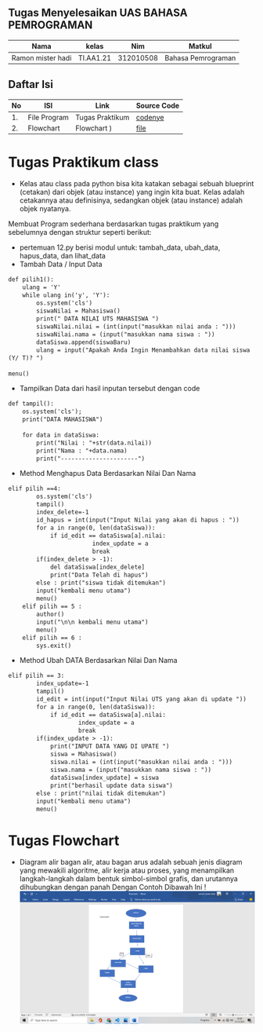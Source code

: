 ## Tugas Menyelesaikan UAS BAHASA PEMROGRAMAN
| Nama | kelas | Nim | Matkul |
| -- | --- | ---- | ----------- |
| Ramon mister hadi | TI.AA1.21 | 312010508 | Bahasa Pemrograman |
## Daftar Isi
| No | ISI | Link | Source Code |
| -- | --- | ---- | ----------- |
| 1. | File Program | Tugas Praktikum | [codenye](https://github.com/Tangker17/pertemuan-12/blob/main/Program_Nilai.py) |
| 2. | Flowchart | Flowchart ) | [file](https://github.com/Tangker17/pertemuan-12/blob/main/flowchart.png) |  

# Tugas Praktikum class
- Kelas atau class pada python bisa kita katakan sebagai sebuah blueprint (cetakan) dari objek (atau instance) yang ingin kita buat. Kelas adalah cetakannya atau definisinya, sedangkan objek (atau instance) adalah objek nyatanya.

Membuat Program sederhana berdasarkan tugas praktikum yang sebelumnya dengan struktur seperti berikut:

- pertemuan 12.py berisi modul untuk: tambah_data, ubah_data, hapus_data, dan lihat_data
- Tambah Data / Input Data 

```
def pilih1():
	ulang = 'Y'
	while ulang in('y', 'Y'):
		os.system('cls')
		siswaNilai = Mahasiswa() 
		print(" DATA NILAI UTS MAHASISWA ") 
		siswaNilai.nilai = (int(input("masukkan nilai anda : "))) 
		siswaNilai.nama = (input("masukkan nama siswa : ")) 
		dataSiswa.append(siswaBaru) 
		ulang = input("Apakah Anda Ingin Menambahkan data nilai siswa (Y/ T)? ")		

menu()
```

- Tampilkan Data dari hasil inputan tersebut dengan code 

```
def tampil():
	os.system('cls');
	print("DATA MAHASISWA")

	for data in dataSiswa:
		print("Nilai : "+str(data.nilai)) 
		print("Nama : "+data.nama) 
		print("----------------------")
```

- Method Menghapus Data Berdasarkan Nilai Dan Nama 

```
elif pilih ==4:
		os.system('cls') 
		tampil()
		index_delete=-1
		id_hapus = int(input("Input Nilai yang akan di hapus : ")) 
		for a in range(0, len(dataSiswa)): 
			if id_edit == dataSiswa[a].nilai:
						index_update = a
						break
		if(index_delete > -1):
			del dataSiswa[index_delete]
			print("Data Telah di hapus") 
		else : print("siswa tidak ditemukan")
		input("kembali menu utama") 
		menu()
	elif pilih == 5 :
		author()
		input("\n\n kembali menu utama") 
		menu()
	elif pilih == 6 :
		sys.exit()
 ```
- Method Ubah DATA Berdasarkan Nilai Dan Nama 

``` 
elif pilih == 3:
		index_update=-1
		tampil()
		id_edit = int(input("Input Nilai UTS yang akan di update ")) 
		for a in range(0, len(dataSiswa)): 
			if id_edit == dataSiswa[a].nilai: 
					index_update = a 
					break 
		if(index_update > -1): 
			print("INPUT DATA YANG DI UPATE ") 
			siswa = Mahasiswa() 
			siswa.nilai = (int(input("masukkan nilai anda : "))) 
			siswa.nama = (input("masukkan nama siswa : ")) 
			dataSiswa[index_update] = siswa 
			print("berhasil update data siswa") 
		else : print("nilai tidak ditemukan") 
		input("kembali menu utama") 
		menu()
```

# Tugas Flowchart
- Diagram alir bagan alir, atau bagan arus adalah sebuah jenis diagram yang mewakili algoritme, alir kerja atau proses, yang menampilkan langkah-langkah dalam bentuk simbol-simbol grafis, dan urutannya dihubungkan dengan panah
Dengan Contoh Dibawah Ini !
![flowchart](flowchart.png)
